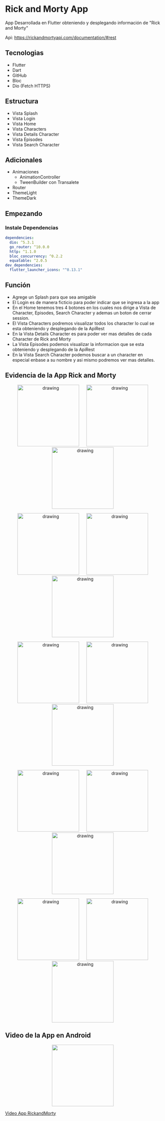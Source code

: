 # Rick and Morty App 

App Desarrollada en Flutter obteniendo y desplegando información de "Rick and Morty"

Api: https://rickandmortyapi.com/documentation/#rest

## Tecnologias
- Flutter
- Dart
- GitHub
- Bloc
- Dio (Fetch HTTPS)

## Estructura

- Vista Splash
- Vista Login
- Vista Home
- Vista Characters
- Vista Details Character
- Vista Episodes
- Vista Search Character

## Adicionales
- Animaciones
  - AnimationController
  - TweenBuilder con Transalete
- Router
- ThemeLight
- ThemeDark

## Empezando

### Instale Dependencias
```yaml
dependencies:
  dio: ^5.3.1
  go_router: ^10.0.0
  http: ^1.1.0
  bloc_concurrency: ^0.2.2
  equatable: ^2.0.5
dev_dependencies:
  flutter_launcher_icons: "^0.13.1"
```

## Función

- Agrege un Splash para que sea amigable
- El Login es de manera ficticio para poder indicar que se ingresa a la app
- En el Home tenemos tres 4 botones en los cuales nos dirige a Vista de Character, Episodes, Search Character y ademas un boton de cerrar session.
- El Vista Characters podremos visualizar todos los character lo cual se esta obteniendo y desplegando de la ApiRest
- En la Vista Details Character es para poder ver mas detalles de cada Character de Rick and Morty
- La Vista Episodes podemos visualizar la informacion que se esta obteniendo y desplegando de la ApiRest
- En la Vista Search Character podemos buscar a un character en especial enbase a su nombre y asi mismo podremos ver mas detalles.


## Evidencia de la App Rick and Morty
<p align="center">
  <img src="https://i.ibb.co/xH6hWYH/splash.jpg" alt="drawing" width="200px" hspace="10"/> 
  <img src="https://i.ibb.co/HHj1Gmh/login-light.jpg" alt="drawing" width="200px" hspace="10"/> 
  <img src="https://i.ibb.co/PrLryfM/home-light.jpg" alt="drawing" width="200px" hspace="10"/> 
  
</p>
<p align="center">
  <img src="https://i.ibb.co/YWY9JJS/characters-light.jpg" alt="drawing" width="200px" hspace="10"/> 
  <img src="https://i.ibb.co/zxgfsSw/character-light.jpg" alt="drawing" width="200px" hspace="10"/> 
  <img src="https://i.ibb.co/34MztSg/episodes-light.jpg" alt="drawing" width="200px" hspace="10"/> 
   
</p>
<p align="center">
  <img src="https://i.ibb.co/zrcX1K3/search-character-light.jpg" alt="drawing" width="200px" hspace="10"/> 
  <img src="https://i.ibb.co/Bwc2V6P/search-light.jpg" alt="drawing" width="200px" hspace="10"/>
  <img src="https://i.ibb.co/tXZWmxX/login-dark.jpg" alt="drawing" width="200px" hspace="10"/> 
  
</p>
<p align="center">
  <img src="https://i.ibb.co/tBmNMPZ/home-dark.jpg" alt="drawing" width="200px" hspace="10"/> 
  <img src="https://i.ibb.co/mFC2DXG/characters-dark.jpg" alt="drawing" width="200px" hspace="10"/> 
  <img src="https://i.ibb.co/JcPQMk8/character-dark.jpg" alt="drawing" width="200px" hspace="10"/> 
</p>
<p align="center">
  <img src="https://i.ibb.co/rc3FrWX/episodes-dark.jpg" alt="drawing" width="200px" hspace="10"/> 
  <img src="https://i.ibb.co/wW30f2j/search-character-dark.jpg" alt="drawing" width="200px" hspace="10"/> 
  <img src="https://i.ibb.co/mSmNYfk/search-dark.jpg" alt="drawing" width="200px" hspace="10"/>
</p>

## Video de la App en Android
<p align="center">
  <img src="https://i.pinimg.com/originals/88/cc/08/88cc085640f21f28a4855e459c2f6f3e.gif" width="200px" hspace="10"/>
</p>

[Video App RickandMorty](https://i.pinimg.com/originals/88/cc/08/88cc085640f21f28a4855e459c2f6f3e.gif)
